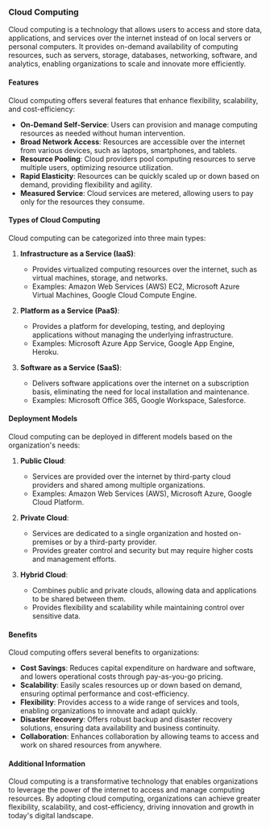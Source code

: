 
### Cloud Computing

Cloud computing is a technology that allows users to access and store data, applications, and services over the internet instead of on local servers or personal computers. It provides on-demand availability of computing resources, such as servers, storage, databases, networking, software, and analytics, enabling organizations to scale and innovate more efficiently.

#### Features

Cloud computing offers several features that enhance flexibility, scalability, and cost-efficiency:

- **On-Demand Self-Service**: Users can provision and manage computing resources as needed without human intervention.
- **Broad Network Access**: Resources are accessible over the internet from various devices, such as laptops, smartphones, and tablets.
- **Resource Pooling**: Cloud providers pool computing resources to serve multiple users, optimizing resource utilization.
- **Rapid Elasticity**: Resources can be quickly scaled up or down based on demand, providing flexibility and agility.
- **Measured Service**: Cloud services are metered, allowing users to pay only for the resources they consume.

#### Types of Cloud Computing

Cloud computing can be categorized into three main types:

1. **Infrastructure as a Service (IaaS)**:
   - Provides virtualized computing resources over the internet, such as virtual machines, storage, and networks.
   - Examples: Amazon Web Services (AWS) EC2, Microsoft Azure Virtual Machines, Google Cloud Compute Engine.

2. **Platform as a Service (PaaS)**:
   - Provides a platform for developing, testing, and deploying applications without managing the underlying infrastructure.
   - Examples: Microsoft Azure App Service, Google App Engine, Heroku.

3. **Software as a Service (SaaS)**:
   - Delivers software applications over the internet on a subscription basis, eliminating the need for local installation and maintenance.
   - Examples: Microsoft Office 365, Google Workspace, Salesforce.

#### Deployment Models

Cloud computing can be deployed in different models based on the organization's needs:

1. **Public Cloud**:
   - Services are provided over the internet by third-party cloud providers and shared among multiple organizations.
   - Examples: Amazon Web Services (AWS), Microsoft Azure, Google Cloud Platform.

2. **Private Cloud**:
   - Services are dedicated to a single organization and hosted on-premises or by a third-party provider.
   - Provides greater control and security but may require higher costs and management efforts.

3. **Hybrid Cloud**:
   - Combines public and private clouds, allowing data and applications to be shared between them.
   - Provides flexibility and scalability while maintaining control over sensitive data.

#### Benefits

Cloud computing offers several benefits to organizations:

- **Cost Savings**: Reduces capital expenditure on hardware and software, and lowers operational costs through pay-as-you-go pricing.
- **Scalability**: Easily scales resources up or down based on demand, ensuring optimal performance and cost-efficiency.
- **Flexibility**: Provides access to a wide range of services and tools, enabling organizations to innovate and adapt quickly.
- **Disaster Recovery**: Offers robust backup and disaster recovery solutions, ensuring data availability and business continuity.
- **Collaboration**: Enhances collaboration by allowing teams to access and work on shared resources from anywhere.

#### Additional Information

Cloud computing is a transformative technology that enables organizations to leverage the power of the internet to access and manage computing resources. By adopting cloud computing, organizations can achieve greater flexibility, scalability, and cost-efficiency, driving innovation and growth in today's digital landscape.

